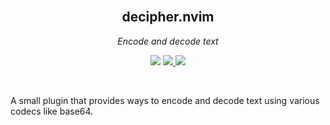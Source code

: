 <div align="center">
  <br />
  <h2>decipher.nvim</h2>
  <p><i>Encode and decode text</i></p>
  <p>
    <img src="https://img.shields.io/badge/version-1.0.0-blue" />
    <a href="https://github.com/MisanthropicBit/decipher.nvim/actions?query=workflow%3A%22Run+vader+tests%22">
        <img src="https://img.shields.io/github/workflow/status/MisanthropicBit/decipher.nvim/Run%20vader%20tests/master" />
    </a>
    <a href="/LICENSE">
        <img src="https://img.shields.io/github/license/MisanthropicBit/decipher.nvim" />
    </a>
  </p>
  <br />
</div>

A small plugin that provides ways to encode and decode text using various codecs
like base64.
